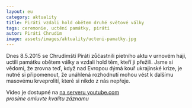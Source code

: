 ```yaml
---
layout: eu
category: aktuality
title: Piráti vzdali hold obětem druhé světové války
tags: ceremonie, uctění památky, piráti
autor: Piráti Chrudim
image: assets/images/aktuality/ucteni-pamatky.jpg
---
```


Dnes 8.5.2015 se Chrudimští Piráti zůčastnili pietního aktu v urnovém háji, uctili památku obětem války a vzdali hold těm, kteří ji přežili. Jsme si vědomi, že zrovna teď, když nad Evropou dýmá kouř ukrajinské krize, je nutné si připomenout, že unáhlená rozhodnutí mohou vést k dalšímu masovému krveprolití, které si nikdo z nás nepřeje.

  
Video je dostupné na [na serveru youtube.com][1]   
*prosíme omluvte kvalitu záznamu*

[1]: https://youtu.be/Epjg5sFwIHQ
